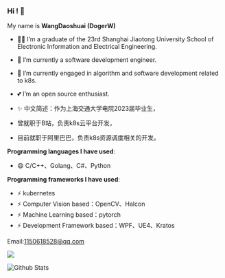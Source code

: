 
### Hi ! 👋

<!--
**ElderJames/ElderJames** is a ✨ _special_ ✨ repository because its `README.md` (this file) appears on your GitHub profile.

Here are some ideas to get you started:

- 🔭 I’m currently working on ...
- 🌱 I’m currently learning ...
- 👯 I’m looking to collaborate on ...
- 🤔 I’m looking for help with ...
- 💬 Ask me about ...
- 📫 How to reach me: ...
- 😄 Pronouns: ...
- ⚡ Fun fact: ...
-->




My name is **WangDaoshuai (DogerW)**

- 👨‍💻 I’m a graduate of the 23rd Shanghai Jiaotong University School of Electronic Information and Electrical Engineering.
- 🔭 I’m currently a software development engineer.
- 🌱 I’m currently engaged in algorithm and software development related to k8s.
- 💕 I’m an open source enthusiast.


- ✨ 中文简述：作为上海交通大学电院2023届毕业生，
- 曾就职于B站，负责k8s云平台开发，
- 目前就职于阿里巴巴，负责k8s资源调度相关的开发。

**Programming languages I have used**:
- 😄 C/C++、Golang、C#、Python

**Programming frameworks I have used**:
- ⚡ kubernetes
- ⚡ Computer Vision based：OpenCV、Halcon
- ⚡ Machine Learning based：pytorch
- ⚡ Development Framework based：WPF、UE4、Kratos

Email:1150618528@qq.com


<img align="center" src="https://hits.b3log.org/elderjames/elderjames.svg" />






  ![Github Stats](https://github-readme-stats.vercel.app/api?username=WangDaoshuai&show_icons=true&theme=tokyonight)
  <!-- 语言占比
  ![Github Stats](https://github-readme-stats.vercel.app/api/top-langs/?username=WangDaoshuai&theme=dark&layout=compact)

    -->
